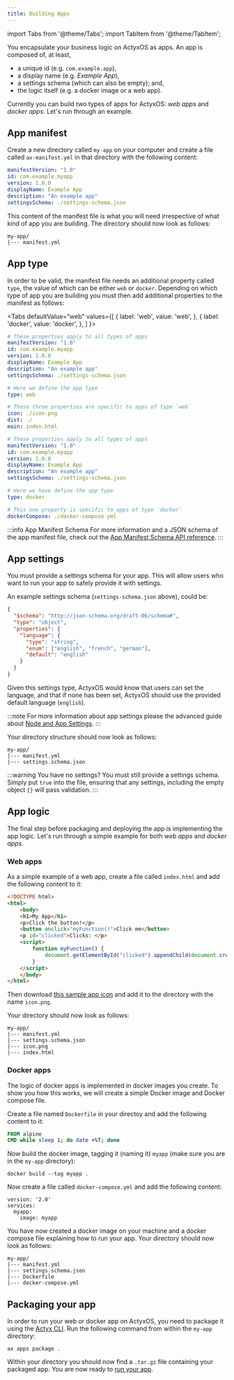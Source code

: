 ```yaml
---
title: Building Apps
---
```


import Tabs from '@theme/Tabs';
import TabItem from '@theme/TabItem';

You encapsulate your business logic on ActyxOS as apps. An app is composed of, at least,
- a unique id (e.g. `com.example.app`),
- a display name (e.g. _Example App_),
- a settings schema (which can also be empty); and,
- the logic itself (e.g. a docker image or a web app).

Currently you can build two types of apps for ActyxOS: _web apps_ and _docker apps_. Let's run through an example.

## App manifest

Create a new directory called `my-app` on your computer and create a file called `ax-manifest.yml` in that directory with the following content:

```yml
manifestVersion: "1.0"
id: com.example.myapp
version: 1.0.0
displayName: Example App
description: "An example app"
settingsSchema: ./settings-schema.json
```

This content of the manifest file is what you will need irrespective of what kind of app you are building. The directory should now look as follows:

```
my-app/
|--- manifest.yml
```

## App type

In order to be valid, the manifest file needs an additional property called `type`, the value of which can be either `web` or `docker`. Depending on which type of app you are building you must then add additional properties to the manifest as follows:

<Tabs
  defaultValue="web"
  values={[
    { label: 'web', value: 'web', },
    { label: 'docker', value: 'docker', },
  ]
}>
<TabItem value="web">

```yml
# These properties apply to all types of apps
manifestVersion: "1.0"
id: com.example.myapp
version: 1.0.0
displayName: Example App
description: "An example app"
settingsSchema: ./settings-schema.json

# Here we define the app type
type: web

# These three properties are specific to apps of type `web`
icon: ./icon.png
dist: ./
main: index.html
```

</TabItem>
<TabItem value="docker">

```yml
# These properties apply to all types of apps
manifestVersion: "1.0"
id: com.example.myapp
version: 1.0.0
displayName: Example App
description: "An example app"
settingsSchema: ./settings-schema.json

# Here we have define the app type
type: docker

# This one property is specific to apps of type `docker`
dockerCompose: ./docker-compose.yml
```

</TabItem>
</Tabs>

:::info App Manifest Schema
For more information and a JSON schema of the app manifest file, check out the [App Manifest Schema API reference](../api/app-manifest-schema.md).
:::

## App settings

You must provide a settings schema for your app. This will allow users who want to run your app to safely provide it with settings.

An example settings schema (`settings-schema.json` above), could be:

```json
{
  "$schema": "http://json-schema.org/draft-06/schema#",
  "type": "object",
  "properties": {
    "language": {
      "type": "string",
      "enum": ["english", "french", "german"],
      "default": "english"
    }
  }
}
```

Given this settings type, ActyxOS would know that users can set the language, and that if none has been set, ActyxOS should use the provided default language (`english`).

:::note
For more information about app settings please the advanced guide about [Node and App Settings](../advanced-guides/node-and-app-settings.md).
:::

Your directory structure should now look as follows:

```
my-app/
|--- manifest.yml
|--- settings.schema.json
```

:::warning You have no settings?
You must still provide a settings schema. Simply put `true` into the file, ensuring that any settings, including the empty object `{}` will pass validation.
:::

## App logic

The final step before packaging and deploying the app is implementing the app logic. Let's run through a simple example for both _web apps_ and _docker apps_.

### Web apps

As a simple example of a web app, create a file called `index.html` and add the following content to it:

```html
<!DOCTYPE html>
<html>
    <body>
    <h1>My App</h1>
    <p>Click the button!</p>
    <button onclick="myFunction()">Click me</button>
    <p id="clicked">Clicks: </p>
    <script>
        function myFunction() {
            document.getElementById("clicked").appendChild(document.createTextNode("click, "));
        }
    </script>
    </body>
</html>
```

Then download [this sample app icon](https://raw.githubusercontent.com/Actyx/quickstart/master/sample-webview-app/assets/icon.png) and add it to the directory with the name `icon.png`.

Your directory should now look as follows:

```
my-app/
|--- manifest.yml
|--- settings.schema.json
|--- icon.png
|--- index.html
```

### Docker apps

The logic of docker apps is implemented in docker images you create. To show you how this works, we will create a simple Docker image and Docker compose file.

Create a file named `Dockerfile` in your directoy and add the following content to it:

```Dockerfile
FROM alpine
CMD while sleep 1; do date +%T; done
```

Now build the docker image, tagging it (naming it) `myapp` (make sure you are in the `my-app` directory):

```
docker build --tag myapp .
```

Now create a file called `docker-compose.yml` and add the following content:

```
version: '2.0'
services:
  myapp:
    image: myapp
```

You have now created a docker image on your machine and a docker compose file explaining how to run your app. Your directory should now look as follows:

```
my-app/
|--- manifest.yml
|--- settings.schema.json
|--- Dockerfile
|--- docker-compose.yml
```

## Packaging your app

In order to run your web or docker app on ActyxOS, you need to package it using the [Actyx CLI](../../cli.md). Run the following command from within the `my-app` directory:

```
ax apps package .
```

Within your directory you should now find a `.tar.gz` file containing your packaged app. You are now ready to [run your app](running-apps.md).